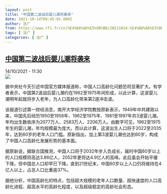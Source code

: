 ```yaml
---
layout: post
title: "中国第二波战后婴儿潮将袭来"
date: 2021-10-14T09:45:01.000Z
author: 法广
from: https://www.rfi.fr/cn/%E4%B8%AD%E5%9B%BD/20211014-%E4%B8%AD%E5%9B%BD%E7%AC%AC%E4%BA%8C%E6%B3%A2%E6%88%98%E5%90%8E%E5%A9%B4%E5%84%BF%E6%BD%AE%E5%B0%86%E8%A2%AD%E6%9D%A5
tags: [ 法广 ]
categories: [ 法广 ]
---
```

<!--1634204701000-->
[中国第二波战后婴儿潮将袭来](https://www.rfi.fr/cn/%E4%B8%AD%E5%9B%BD/20211014-%E4%B8%AD%E5%9B%BD%E7%AC%AC%E4%BA%8C%E6%B3%A2%E6%88%98%E5%90%8E%E5%A9%B4%E5%84%BF%E6%BD%AE%E5%B0%86%E8%A2%AD%E6%9D%A5)
------

<div>
<div>14/10/2021 - 11:30</div><img src="https://s.rfi.fr/media/display/05b7a284-2659-11eb-b07a-005056bf87d6/zr.jpg"><div >                    <p>据中央社今天引述中国官方媒体报道称，中国人口高龄化问题恐将显著扩大。有学者表示，中国第2波战后婴儿潮约在1962至1975年间形成，以此计算，这波婴儿潮明年起就将步入老年，为人口高龄化带来第2道冲击波。</p><p>该报道引述第一财经消息，南开大学经济学院教授原新表示，1949年中共建政以来，中国先后经历1950至1958年、1962至1975年、1981至1997年共3波婴儿潮。年均出生数依序为2077万人、2583万人、2206万人。由数字可见，1962至1975年生的婴儿潮，年均规模最为庞大。而以此计算，这波出生人口将于2022至2035年，达到60岁的老年人口门槛。原新指出，加上第3波婴儿潮也达到60岁，构成了中国人口高龄化发展形势的基本面。</p><p>据原新说，据联合国推测，中国人口将于2032年步入负成长，届时中国60岁以上的人口规模将高达3.86亿人，2052年更将达4.9亿人的高峰。此后虽会开始平缓下降，但中国总人口却早已下降。直到21世纪末，中国60岁以上人口仍将维持在4亿人以上，占总人口比重逾37%。</p><p>据他分析，中国高龄化的特点，包括超大规模的老年人口数量、超快速度的人口高龄化进程、超高水平的高龄化程度，以及超级稳定的高龄社会形态。</p>                                            <div data-selfpromo-newsletter>    </div>    <div data-selfpromo-app>    </div>                </div>
</div>
